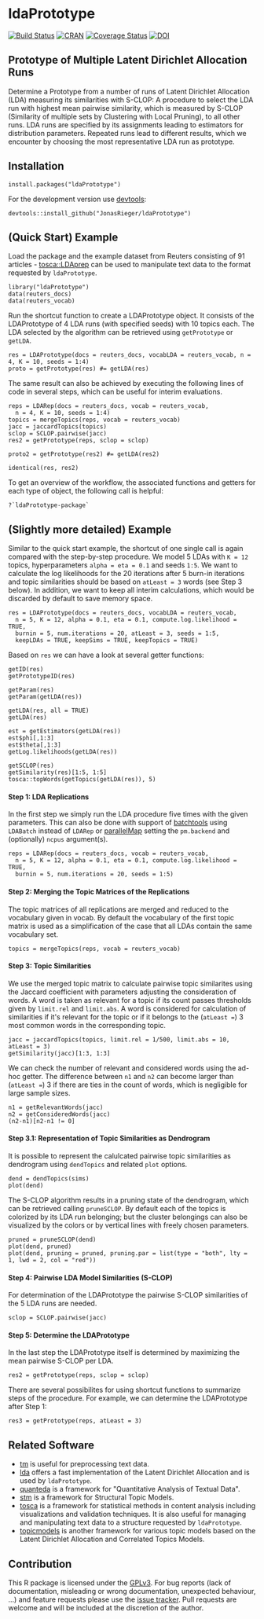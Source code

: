 # ldaPrototype

[![Build Status](https://travis-ci.org/JonasRieger/ldaPrototype.svg?branch=master)](https://travis-ci.org/JonasRieger/ldaPrototype) 
[![CRAN](https://www.r-pkg.org/badges/version/ldaPrototype)](https://cran.r-project.org/package=ldaPrototype)
[![Coverage Status](https://coveralls.io/repos/github/JonasRieger/ldaPrototype/badge.svg?branch=master)](https://coveralls.io/github/JonasRieger/ldaPrototype?branch=master)
[![DOI](https://zenodo.org/badge/187803702.svg)](https://zenodo.org/badge/latestdoi/187803702)

## Prototype of Multiple Latent Dirichlet Allocation Runs
Determine a Prototype from a number of runs of Latent Dirichlet Allocation (LDA) measuring its similarities with S-CLOP: A procedure to select the LDA run with highest mean pairwise similarity, which is measured by S-CLOP (Similarity of multiple sets by Clustering with Local Pruning), to all other runs. LDA runs are specified by its assignments leading to estimators for distribution parameters. Repeated runs lead to different results, which we encounter by choosing the most representative LDA run as prototype.

## Installation
```{R}
install.packages("ldaPrototype")
```
For the development version use [devtools](https://cran.r-project.org/package=devtools):
```{R}
devtools::install_github("JonasRieger/ldaPrototype")
```

## (Quick Start) Example
Load the package and the example dataset from Reuters consisting of 91 articles - [tosca::LDAprep](https://github.com/Docma-TU/tosca/blob/master/R/LDAprep.R) can be used to manipulate text data to the format requested by ``ldaPrototype``.
```{R}
library("ldaPrototype")
data(reuters_docs)
data(reuters_vocab)
```
Run the shortcut function to create a LDAPrototype object. It consists of the LDAPrototype of 4 LDA runs (with specified seeds) with 10 topics each. The LDA selected by the algorithm can be retrieved using ``getPrototype`` or ``getLDA``.
```{R}
res = LDAPrototype(docs = reuters_docs, vocabLDA = reuters_vocab, n = 4, K = 10, seeds = 1:4)
proto = getPrototype(res) #= getLDA(res)
```
The same result can also be achieved by executing the following lines of code in several steps, which can be useful for interim evaluations.
```{R}
reps = LDARep(docs = reuters_docs, vocab = reuters_vocab,
  n = 4, K = 10, seeds = 1:4)
topics = mergeTopics(reps, vocab = reuters_vocab)
jacc = jaccardTopics(topics)
sclop = SCLOP.pairwise(jacc)
res2 = getPrototype(reps, sclop = sclop)

proto2 = getPrototype(res2) #= getLDA(res2)

identical(res, res2)
```
To get an overview of the workflow, the associated functions and getters for each type of object, the following call is helpful:
```{R}
?`ldaPrototype-package`
```

## (Slightly more detailed) Example
Similar to the quick start example, the shortcut of one single call is again compared with the step-by-step procedure. 
We model 5 LDAs with ``K = 12`` topics, hyperparameters ``alpha = eta = 0.1`` and seeds ``1:5``. We want to calculate the log likelihoods for the 20 iterations after 5 burn-in iterations and topic similarities should be based on ``atLeast = 3`` words (see Step 3 below). In addition, we want to keep all interim calculations, which would be discarded by default to save memory space.
```{R}
res = LDAPrototype(docs = reuters_docs, vocabLDA = reuters_vocab,
  n = 5, K = 12, alpha = 0.1, eta = 0.1, compute.log.likelihood = TRUE,
  burnin = 5, num.iterations = 20, atLeast = 3, seeds = 1:5,
  keepLDAs = TRUE, keepSims = TRUE, keepTopics = TRUE)
```
Based on ``res`` we can have a look at several getter functions:
```{R}
getID(res)
getPrototypeID(res)

getParam(res)
getParam(getLDA(res))

getLDA(res, all = TRUE)
getLDA(res)

est = getEstimators(getLDA(res))
est$phi[,1:3]
est$theta[,1:3]
getLog.likelihoods(getLDA(res))

getSCLOP(res)
getSimilarity(res)[1:5, 1:5]
tosca::topWords(getTopics(getLDA(res)), 5)
```
#### Step 1: LDA Replications
In the first step we simply run the LDA procedure five times with the given parameters. This can also be done with support of [batchtools](https://github.com/mllg/batchtools) using ``LDABatch`` instead of ``LDARep`` or [parallelMap](https://github.com/mlr-org/parallelMap) setting the ``pm.backend`` and (optionally) ``ncpus`` argument(s).
```{R}
reps = LDARep(docs = reuters_docs, vocab = reuters_vocab,
  n = 5, K = 12, alpha = 0.1, eta = 0.1, compute.log.likelihood = TRUE,
  burnin = 5, num.iterations = 20, seeds = 1:5)
```
#### Step 2: Merging the Topic Matrices of the Replications
The topic matrices of all replications are merged and reduced to the vocabulary given in vocab. By default the vocabulary of the first topic matrix is used as a simplification of the case that all LDAs contain the same vocabulary set.
```{R}
topics = mergeTopics(reps, vocab = reuters_vocab)
```
#### Step 3: Topic Similarities
We use the merged topic matrix to calculate pairwise topic similarites using the Jaccard coefficient with parameters adjusting the consideration of words. A word is taken as relevant for a topic if its count passes thresholds given by ``limit.rel`` and ``limit.abs``. A word is considered for calculation of similarities if it's relevant for the topic or if it belongs to the (``atLeast =``) 3 most common words in the corresponding topic.
```{R}
jacc = jaccardTopics(topics, limit.rel = 1/500, limit.abs = 10, atLeast = 3)
getSimilarity(jacc)[1:3, 1:3]
```
We can check the number of relevant and considered words using the ad-hoc getter. The difference between ``n1`` and ``n2`` can become larger than (``atLeast =``) 3 if there are ties in the count of words, which is negligible for large sample sizes.
```{R}
n1 = getRelevantWords(jacc)
n2 = getConsideredWords(jacc)
(n2-n1)[n2-n1 != 0]
```
#### Step 3.1: Representation of Topic Similarities as Dendrogram
It is possible to represent the calulcated pairwise topic similarities as dendrogram using ``dendTopics`` and related ``plot`` options.
```{R}
dend = dendTopics(sims)
plot(dend)
```
The S-CLOP algorithm results in a pruning state of the dendrogram, which can be retrieved calling ``pruneSCLOP``. By default each of the topics is colorized by its LDA run belonging; but the cluster belongings can also be visualized by the colors or by vertical lines with freely chosen parameters.
```{R}
pruned = pruneSCLOP(dend)
plot(dend, pruned)
plot(dend, pruning = pruned, pruning.par = list(type = "both", lty = 1, lwd = 2, col = "red"))
```
#### Step 4: Pairwise LDA Model Similarities (S-CLOP)
For determination of the LDAPrototype the pairwise S-CLOP similarities of the 5 LDA runs are needed.
```{R}
sclop = SCLOP.pairwise(jacc)
```
#### Step 5: Determine the LDAPrototype
In the last step the LDAPrototype itself is determined by maximizing the mean pairwise S-CLOP per LDA.
```{R}
res2 = getPrototype(reps, sclop = sclop)
```
There are several possibilites for using shortcut functions to summarize steps of the procedure. For example, we can determine the LDAPrototype after Step 1:
```{R}
res3 = getPrototype(reps, atLeast = 3)
```

## Related Software
* [tm](https://CRAN.R-project.org/package=tm) is useful for preprocessing text data.
* [lda](https://CRAN.R-project.org/package=lda) offers a fast implementation of the Latent Dirichlet Allocation and is used by ``ldaPrototype``.
* [quanteda](https://quanteda.io/) is a framework for "Quantitative Analysis of Textual Data".
* [stm](https://www.structuraltopicmodel.com/) is a framework for Structural Topic Models.
* [tosca](https://CRAN.R-project.org/package=tosca) is a framework for statistical methods in content analysis including visualizations and validation techniques. It is also useful for managing and manipulating text data to a structure requested by ``ldaPrototype``.
* [topicmodels](https://CRAN.R-project.org/package=topicmodels) is another framework for various topic models based on the Latent Dirichlet Allocation and Correlated Topics Models.

## Contribution
This R package is licensed under the [GPLv3](https://www.gnu.org/licenses/gpl-3.0.en.html).
For bug reports (lack of documentation, misleading or wrong documentation, unexpected behaviour, ...) and feature requests please use the [issue tracker](https://github.com/JonasRieger/ldaPrototype/issues).
Pull requests are welcome and will be included at the discretion of the author.
